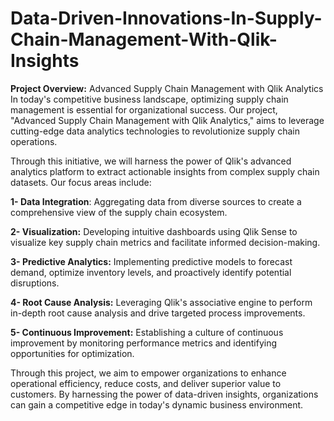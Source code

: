 # Data-Driven-Innovations-In-Supply-Chain-Management-With-Qlik-Insights
**Project Overview:** Advanced Supply Chain Management with Qlik Analytics
In today's competitive business landscape, optimizing supply chain management is essential for organizational success. Our project, "Advanced Supply Chain Management with Qlik Analytics," aims to leverage cutting-edge data analytics technologies to revolutionize supply chain operations.

Through this initiative, we will harness the power of Qlik's advanced analytics platform to extract actionable insights from complex supply chain datasets. Our focus areas include:

**1- Data Integration**: Aggregating data from diverse sources to create a comprehensive view of the supply chain ecosystem.

**2- Visualization:** Developing intuitive dashboards using Qlik Sense to visualize key supply chain metrics and facilitate informed decision-making.

**3- Predictive Analytics:** Implementing predictive models to forecast demand, optimize inventory levels, and proactively identify potential disruptions.

**4- Root Cause Analysis:** Leveraging Qlik's associative engine to perform in-depth root cause analysis and drive targeted process improvements.

**5- Continuous Improvement:** Establishing a culture of continuous improvement by monitoring performance metrics and identifying opportunities for optimization.

Through this project, we aim to empower organizations to enhance operational efficiency, reduce costs, and deliver superior value to customers. By harnessing the power of data-driven insights, organizations can gain a competitive edge in today's dynamic business environment.
